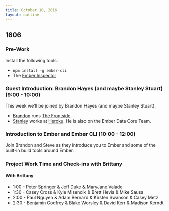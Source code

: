 ```yaml
---
title: October 10, 2016
layout: outline
---
```


## 1606

### Pre-Work

Install the following tools:

- `npm install -g ember-cli`
- The [Ember Inspector](https://chrome.google.com/webstore/detail/ember-inspector/bmdblncegkenkacieihfhpjfppoconhi?hl=en)

### Guest Introduction: Brandon Hayes (and maybe Stanley Stuart) (9:00 - 10:00)

This week we'll be joined by Brandon Hayes (and maybe Stanley Stuart).

- [Brandon](http://twitter.com/tehviking) runs [The Frontside](http://frontside.io).
- [Stanley](http://twitter.com/fivetanley) works at [Heroku](http://heroku.com). He is also on the Ember Data Core Team.

### Introduction to Ember and Ember CLI (10:00 - 12:00)

Join Brandon and Steve as they introduce you to Ember and some of the built-in build tools around Ember.

### Project Work Time and Check-ins with Brittany

#### With Brittany

* 1:00 - Peter Springer & Jeff Duke & MaryJane Valade
* 1:30 - Casey Cross & Kyle Misencik & Brett Hevia & Mike Sausa
* 2:00 - Paul Nguyen & Adam Bernard & Kirsten Swanson & Casey Metz
* 2:30 - Benjamin Godfrey & Blake Worsley & David Kerr & Madison Kerndt
